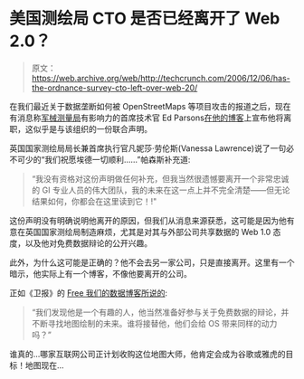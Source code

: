 # 美国测绘局 CTO 是否已经离开了 Web 2.0？

> 原文：<https://web.archive.org/web/http://techcrunch.com/2006/12/06/has-the-ordnance-survey-cto-left-over-web-20/>

在我们最近关于数据垄断如何被 OpenStreetMaps 等项目攻击的报道之后，现在有消息称[军械测量局](https://web.archive.org/web/20150927062517/http://www.ordnancesurvey.co.uk/)有影响力的首席技术官 Ed Parsons[在他的博客](https://web.archive.org/web/20150927062517/http://www.edparsons.com/?p=388)上宣布他将离职，这似乎是与该组织的一份联合声明。

英国国家测绘局局长兼首席执行官凡妮莎·劳伦斯(Vanessa Lawrence)说了一句必不可少的“我们祝愿埃德一切顺利……”帕森斯补充道:

> “我没有资格对这份声明做任何补充，但我当然很遗憾要离开一个非常忠诚的 GI 专业人员的伟大团队，我的未来在这一点上并不完全清楚——但无论结果如何，你都会在这里读到它！!"

这份声明没有明确说明他离开的原因，但我们从消息来源获悉，这可能是因为他有意在英国国家测绘局制造麻烦，尤其是对其与外部公司共享数据的 Web 1.0 态度，以及他对免费数据辩论的公开兴趣。

此外，为什么这可能是正确的？他不会去另一家公司，只是直接离开。这里有一个暗示，他实际上有一个博客，不像他要离开的公司。

正如《卫报》的 [Free 我们的数据博客所说的](https://web.archive.org/web/20150927062517/http://www.freeourdata.org.uk/blog/?p=84):

> “我们发现他是一个有趣的人，他当然准备好参与关于免费数据的辩论，并不断寻找地图绘制的未来。谁将接替他，他们会给 OS 带来同样的动力吗？”

谁真的…哪家互联网公司正计划收购这位地图大师，他肯定会成为谷歌或雅虎的目标！地图现在…